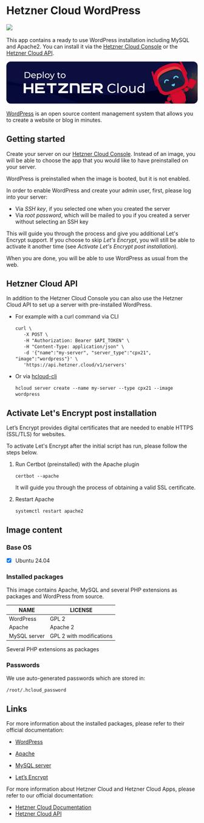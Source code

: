 # Hetzner Cloud WordPress

<img src="images/wordpress-logo.png" height="97px">
<br>

This app contains a ready to use WordPress installation including MySQL and Apache2.
You can install it via the [Hetzner Cloud Console](https://console.hetzner.cloud) or the [Hetzner Cloud API](https://docs.hetzner.cloud/#servers-create-a-server).

[![Deploy to Hetzner Cloud](../../shared/images/deploy_to_hetzner.png)](https://console.hetzner.cloud/deploy/wordpress)

[WordPress](https://wordpress.com/) is an open source content management system that allows you to create a website or blog in minutes.

## Getting started

Create your server on our [Hetzner Cloud Console](https://console.hetzner.cloud). Instead of an image, you will be able to choose the app that you would like to have preinstalled on your server.

WordPress is preinstalled when the image is booted, but it is not enabled.

In order to enable WordPress and create your admin user, first, please log into your server:

- Via _SSH key_, if you selected one when you created the server
- Via _root password_, which will be mailed to you if you created a server without selecting an SSH key

This will guide you through the process and give you additional Let's Encrypt support. If you choose to skip _Let's Encrypt_, you will still be able to activate it another time (see _Activate Let's Encrypt post installation_).

When you are done, you will be able to use WordPress as usual from the web.

## Hetzner Cloud API

In addition to the Hetzner Cloud Console you can also use the Hetzner Cloud API to set up a server with pre-installed WordPress.

- For example with a curl command via CLI

  ```
  curl \
     -X POST \
     -H "Authorization: Bearer $API_TOKEN" \
     -H "Content-Type: application/json" \
     -d '{"name":"my-server", "server_type":"cpx21", "image":"wordpress"}' \
     'https://api.hetzner.cloud/v1/servers'
  ```

- Or via [hcloud-cli](https://github.com/hetznercloud/cli)

  ```
  hcloud server create --name my-server --type cpx21 --image wordpress
  ```

## Activate Let's Encrypt post installation

Let’s Encrypt provides digital certificates that are needed to enable HTTPS (SSL/TLS) for websites.

To activate Let's Encrypt after the initial script has run, please follow the steps below.

1. Run Certbot (preinstalled) with the Apache plugin

   ```
   certbot --apache
   ```

   It will guide you through the process of obtaining a valid SSL certificate.

2. Restart Apache

   ```
   systemctl restart apache2
   ```

## Image content

### Base OS

- [x] Ubuntu 24.04

### Installed packages

This image contains Apache, MySQL and several PHP extensions as packages and WordPress from source.

| NAME         | LICENSE                  |
| ------------ | ------------------------ |
| WordPress    | GPL 2                    |
| Apache       | Apache 2                 |
| MySQL server | GPL 2 with modifications |

Several PHP extensions as packages

### Passwords

We use auto-generated passwords which are stored in:

```
/root/.hcloud_password
```

## Links

For more information about the installed packages, please refer to their official documentation:

- [WordPress](https://wordpress.org/support/)
- [Apache](https://cwiki.apache.org/confluence/display/httpd/FAQ)
- [MySQL server](https://dev.mysql.com/doc/)

- [Let’s Encrypt](https://letsencrypt.org/docs/)

For more information about Hetzner Cloud and Hetzner Cloud Apps, please refer to our official documentation:

- [Hetzner Cloud Documentation](https://docs.hetzner.com/cloud/)
- [Hetzner Cloud API](https://docs.hetzner.cloud/)
